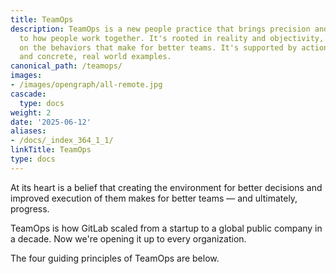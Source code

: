```yaml
---
title: TeamOps
description: TeamOps is a new people practice that brings precision and operations
  to how people work together. It's rooted in reality and objectivity, and focuses
  on the behaviors that make for better teams. It's supported by actionable tenets
  and concrete, real world examples.
canonical_path: /teamops/
images:
- /images/opengraph/all-remote.jpg
cascade:
  type: docs
weight: 2
date: '2025-06-12'
aliases:
- /docs/_index_364_1_1/
linkTitle: TeamOps
type: docs
---
```


At its heart is a belief that creating the environment for better decisions and improved execution of them makes for better teams — and ultimately, progress.

TeamOps is how GitLab scaled from a startup to a global public company in a decade. Now we're opening it up to every organization.

The four guiding principles of TeamOps are below.

